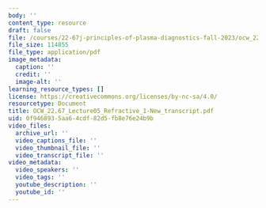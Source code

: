 ```yaml
---
body: ''
content_type: resource
draft: false
file: /courses/22-67j-principles-of-plasma-diagnostics-fall-2023/ocw_2267_lecture05_refractive_1-new_transcript.pdf
file_size: 114855
file_type: application/pdf
image_metadata:
  caption: ''
  credit: ''
  image-alt: ''
learning_resource_types: []
license: https://creativecommons.org/licenses/by-nc-sa/4.0/
resourcetype: Document
title: OCW_22.67_Lecture05_Refractive_1-New_transcript.pdf
uid: 0f946893-5aa6-4cdf-82d5-fb8e76e24b9b
video_files:
  archive_url: ''
  video_captions_file: ''
  video_thumbnail_file: ''
  video_transcript_file: ''
video_metadata:
  video_speakers: ''
  video_tags: ''
  youtube_description: ''
  youtube_id: ''
---
```

